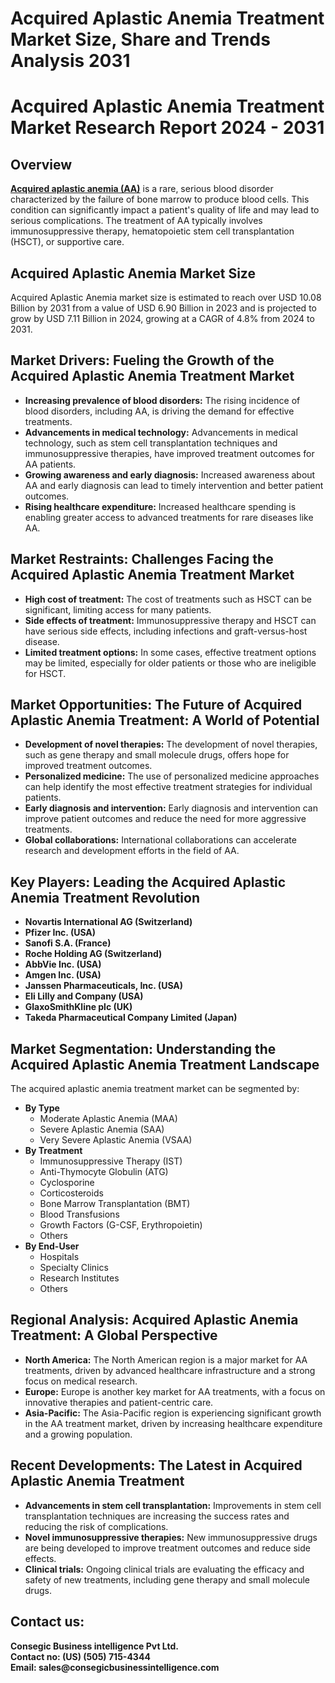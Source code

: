 # Acquired Aplastic Anemia Treatment Market Size, Share and Trends Analysis 2031
<h1><b>Acquired Aplastic Anemia Treatment Market Research Report 2024 - 2031</b></h1>

<h2><b>Overview</b></h2>
<p><a href="https://www.consegicbusinessintelligence.com/request-sample/1550"><b>Acquired aplastic anemia (AA)</b></a> is a rare, serious blood disorder characterized by the failure of bone marrow to produce blood cells. This condition can significantly impact a patient's quality of life and may lead to serious complications. The treatment of AA typically involves immunosuppressive therapy, hematopoietic stem cell transplantation (HSCT), or supportive care.</p>

<h2><b>Acquired Aplastic Anemia Market Size</b></h2>
<p>Acquired Aplastic Anemia market size is estimated to reach over USD 10.08 Billion by 2031 from a value of USD 6.90 Billion in 2023 and is projected to grow by USD 7.11 Billion in 2024, growing at a CAGR of 4.8% from 2024 to 2031.</p>

<h2><b>Market Drivers: Fueling the Growth of the Acquired Aplastic Anemia Treatment Market</b></h2>
<ul>
<li><b>Increasing prevalence of blood disorders:</b> The rising incidence of blood disorders, including AA, is driving the demand for effective treatments.</li>
<li><b>Advancements in medical technology:</b> Advancements in medical technology, such as stem cell transplantation techniques and immunosuppressive therapies, have improved treatment outcomes for AA patients.</li>
<li><b>Growing awareness and early diagnosis:</b> Increased awareness about AA and early diagnosis can lead to timely intervention and better patient outcomes.</li>
<li><b>Rising healthcare expenditure:</b> Increased healthcare spending is enabling greater access to advanced treatments for rare diseases like AA.</li>
</ul>

<h2><b>Market Restraints: Challenges Facing the Acquired Aplastic Anemia Treatment Market</b></h2>
<ul>
<li><b>High cost of treatment:</b> The cost of treatments such as HSCT can be significant, limiting access for many patients.</li>
<li><b>Side effects of treatment:</b> Immunosuppressive therapy and HSCT can have serious side effects, including infections and graft-versus-host disease.</li>
<li><b>Limited treatment options:</b> In some cases, effective treatment options may be limited, especially for older patients or those who are ineligible for HSCT.</li>
</ul>

<h2><b>Market Opportunities: The Future of Acquired Aplastic Anemia Treatment: A World of Potential</b></h2>
<ul>
<li><b>Development of novel therapies:</b> The development of novel therapies, such as gene therapy and small molecule drugs, offers hope for improved treatment outcomes.</li>
<li><b>Personalized medicine:</b> The use of personalized medicine approaches can help identify the most effective treatment strategies for individual patients.</li>
<li><b>Early diagnosis and intervention:</b> Early diagnosis and intervention can improve patient outcomes and reduce the need for more aggressive treatments.</li>
<li><b>Global collaborations:</b> International collaborations can accelerate research and development efforts in the field of AA.</li>
</ul>

<h2><b>Key Players: Leading the Acquired Aplastic Anemia Treatment Revolution</b></h2>
<ul>
<li><b>Novartis International AG (Switzerland)</b></li>
<li><b>Pfizer Inc. (USA)</b></li>
<li><b>Sanofi S.A. (France)</b></li>
<li><b>Roche Holding AG (Switzerland)</b></li>
<li><b>AbbVie Inc. (USA)</b></li>
<li><b>Amgen Inc. (USA)</b></li>
<li><b>Janssen Pharmaceuticals, Inc. (USA)</b></li>
<li><b>Eli Lilly and Company (USA)</b></li>
<li><b>GlaxoSmithKline plc (UK)</b></li>
<li><b>Takeda Pharmaceutical Company Limited (Japan)</b></li>
</ul>

<h2><b>Market Segmentation: Understanding the Acquired Aplastic Anemia Treatment Landscape</b></h2>
<p>The acquired aplastic anemia treatment market can be segmented by:</p>
<ul>
<li><b>By Type</b>
<ul>
<li>Moderate Aplastic Anemia (MAA)</li>
<li>Severe Aplastic Anemia (SAA)</li>
<li>Very Severe Aplastic Anemia (VSAA)</li>
</ul>
</li>
<li><b>By Treatment</b>
<ul>
<li>Immunosuppressive Therapy (IST)</li>
<li>Anti-Thymocyte Globulin (ATG)</li>
<li>Cyclosporine</li>
<li>Corticosteroids</li>
<li>Bone Marrow Transplantation (BMT)</li>
<li>Blood Transfusions</li>
<li>Growth Factors (G-CSF, Erythropoietin)</li>
<li>Others</li>
</ul>
</li>
<li><b>By End-User</b>
<ul>
<li>Hospitals</li>
<li>Specialty Clinics</li>
<li>Research Institutes</li>
<li>Others</li>
</ul>
</li>
</ul>

<h2><b>Regional Analysis: Acquired Aplastic Anemia Treatment: A Global Perspective</b></h2>
<ul>
<li><b>North America:</b> The North American region is a major market for AA treatments, driven by advanced healthcare infrastructure and a strong focus on medical research.</li>
<li><b>Europe:</b> Europe is another key market for AA treatments, with a focus on innovative therapies and patient-centric care.</li>
<li><b>Asia-Pacific:</b> The Asia-Pacific region is experiencing significant growth in the AA treatment market, driven by increasing healthcare expenditure and a growing population.</li>
</ul>

<h2><b>Recent Developments: The Latest in Acquired Aplastic Anemia Treatment</b></h2>
<ul>
<li><b>Advancements in stem cell transplantation:</b> Improvements in stem cell transplantation techniques are increasing the success rates and reducing the risk of complications.</li>
<li><b>Novel immunosuppressive therapies:</b> New immunosuppressive drugs are being developed to improve treatment outcomes and reduce side effects.</li>
<li><b>Clinical trials:</b> Ongoing clinical trials are evaluating the efficacy and safety of new treatments, including gene therapy and small molecule drugs.</li>
</ul>

<h2><b>Contact us:</h2>
<p>Consegic Business intelligence Pvt Ltd.<br>
Contact no: (US) (505) 715-4344<br>
Email: sales@consegicbusinessintelligence.com</b></p>
